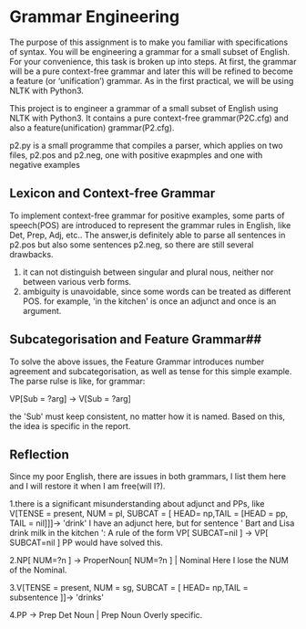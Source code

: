 # Grammar Engineering
 The purpose of this assignment is to make you familiar with specifications of syntax. You will be engineering a grammar for a small subset of English. For your convenience, this task is broken up into steps. At first, the grammar will be a pure context-free grammar and later this will be refined to become a feature (or ‘unification’) grammar. As in the first practical, we will be using NLTK with Python3.

 This project is to engineer a grammar of a small subset of English using NLTK with Python3. It contains a pure context-free grammar(P2C.cfg) and also a feature(unification) grammar(P2.cfg).

 p2.py is a small programme that compiles a parser, which applies on two files, p2.pos and p2.neg, one with positive exapmples and one with negative examples

## Lexicon and Context-free Grammar ##

 To implement context-free grammar for positive examples, some parts of speech(POS) are introduced to represent the grammar rules in English, like Det, Prep, Adj, etc.. The answer,is definitely able to parse all sentences in p2.pos but also some sentences p2.neg, so there are still several drawbacks. 
 1. it can not distinguish between singular and plural nous, neither nor between various verb forms.
 2. ambiguity is unavoidable, since some words can be treated as different POS. for example, 'in the kitchen' is once an adjunct and once is an argument.

## Subcategorisation and Feature Grammar##

To solve the above issues, the Feature Grammar introduces number agreement and subcategorisation, as well as tense for this simple example.
The parse rulse is like, for grammar:

VP[Sub = ?arg] -> V[Sub = ?arg] 

the 'Sub' must keep consistent, no matter how it is named. Based on this, the idea is specific in the report.

## Reflection

Since my poor English, there are issues in both grammars, I list them here and I will restore it when I am free(will I?).

1.there is a significant misunderstanding about adjunct and PPs, like
V[TENSE = present, NUM = pl, SUBCAT = [ HEAD= np,TAIL = [HEAD = pp, TAIL = nil]]]-> 'drink'
I have an adjunct here, but for sentence ' Bart and Lisa drink milk in the kitchen ':
A rule of the form VP[ SUBCAT=nil ] -> VP[ SUBCAT=nil ] PP  would have solved this.

2.NP[ NUM=?n ] -> ProperNoun[ NUM=?n ] | Nominal    Here I lose the NUM of the Nominal. 

3.V[TENSE = present, NUM = sg, SUBCAT = [ HEAD= np,TAIL = subsentence ]]-> 'drinks'

4.PP -> Prep Det Noun | Prep Noun Overly specific. 
